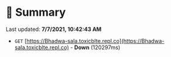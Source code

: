 # 📖 Summary
Last updated: **7/7/2021, 10:42:43 AM**

- `GET` [https://Bhadwa-sala.toxicblte.repl.co](https://Bhadwa-sala.toxicblte.repl.co) - **Down** (120297ms)
